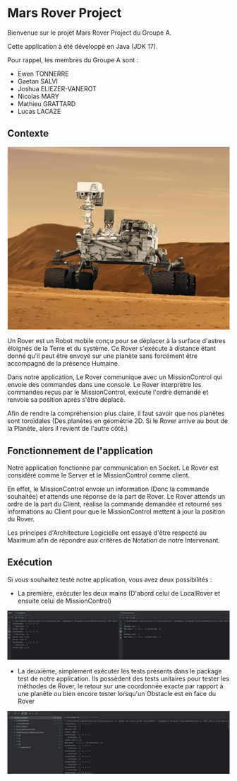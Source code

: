 
# Mars Rover Project

Bienvenue sur le projet Mars Rover Project du Groupe A.

Cette application à été développé en Java (JDK 17).

Pour rappel, les membres du Groupe A sont :
* Ewen TONNERRE
* Gaetan SALVI
* Joshua ELIEZER-VANEROT
* Nicolas MARY
* Mathieu GRATTARD
* Lucas LACAZE

## Contexte

![Image Rover](src/main/resources/MarsRoverPNG.png)

Un Rover est un Robot mobile conçu pour se déplacer à la surface d'astres éloignés de la Terre et du système.
Ce Rover s'exécute à distance étant donné qu'il peut être envoyé sur une planète sans forcément être accompagné de la présence Humaine.

Dans notre application, Le Rover communique avec un MissionControl qui envoie des commandes dans une console. Le Rover interprètre les commandes reçus par le MissionControl, exécute l'ordre demandé et renvoie sa position après s'être déplacé.

Afin de rendre la compréhension plus claire, il faut savoir que nos planètes sont toroïdales (Des planètes en géométrie 2D. Si le Rover arrive au bout de la Planète, alors il revient de l'autre côté.)

## Fonctionnement de l'application

Notre application fonctionne par communication en Socket. Le Rover est considéré comme le Server et le MissionControl comme client.

En effet, le MissionControl envoie un information (Donc la commande souhaitée) et attends une réponse de la part de Rover. Le Rover attends un ordre de la part du Client, réalise la commande demandée et retourné ses informations au Client pour que le MissionControl mettent à jour la position du Rover.

Les principes d'Architecture Logicielle ont essayé d'être respecté au Maximum afin de répondre aux critères de Notation de notre Intervenant.

## Exécution

Si vous souhaitez testé notre application, vous avez deux possibilités :

* La première, exécuter les deux mains (D'abord celui de LocalRover et ensuite celui de MissionControl)

![Mains exécutables](src/main/resources/Mains.png)

* La deuxième, simplement exécuter les tests présents dans le package test de notre application. Ils possèdent des tests unitaires pour tester les méthodes de Rover, le retour sur une coordonnée exacte par rapport à une planète ou bien encore tester lorsqu'un Obstacle est en face du Rover

![Tests](src/main/resources/tests.png)
